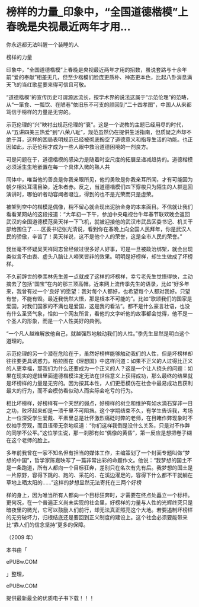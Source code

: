 # 榜样的力量_印象中，“全国道德楷模”上春晚是央视最近两年才用...

你永远都无法叫醒一个装睡的人

榜样的力量

印象中，“全国道德楷模”上春晚是央视最近两年才用的招数，虽说套路与十余年前“爱的奉献”相差无几，但至少楷模们脸庞更质朴、神态更本色，比起八卦消息满天飞的当红歌星要来得可信且可敬。

“道德楷模”的宣传历史可谓源远流长，按学术界的说法这属于“示范伦理”的范畴，从“一箪食、一瓢饮、在陋巷”依旧乐不可支的颜回到“二十四孝图”，中国人从来都笃信于榜样的力量是无穷的。

示范伦理的“兴”映衬出规范伦理的“衰”。这是一个说教的主题已经用尽的时代，从“五讲四美三热爱”到“八荣八耻”，规范虽然仍在提供生活指南，但质疑之声却不绝于耳，这样的困局表明规范已经被彻底掏空了道德意义和指导生活的功能。也正因如此，示范伦理才成为一些人眼中救治道德困境的一剂良方。

可是问题在于，道德楷模的感染力是随着时空尺度的拓展呈递减趋势的。道德楷模必须活生生地嵌置在每一个具体入微的熟人共

同体中，唯当他的善良是你我亲眼所见，他的勇敢是你我亲耳所闻，才有可能因为朝夕相处耳濡目染，近朱者赤。反之，当道德楷模们四下穿梭只为陌生的人群巡回演讲时，哪怕听者动容闻者啜泣，得到的也不是光荣而只是虚荣。

被架到空中的楷模是偶像，稍不留心就会现出泥胎金身的本来面目。不信就让我们看看某网站的这段报道：“大年初一下午，参加中央电视台牛年春节联欢晚会返回武汉的全国道德模范吴天祥一下飞机，就被迎接他的武汉市武昌区委书记、机关干部给围住了……区委书记张光清说，看到你在春晚上向全国人民拜年，你是武汉人民的骄傲，辛苦了！吴天祥说，这不是他个人的荣誉，这是全市人民的荣誉。”

我丝毫不怀疑吴天祥同志曾经做过很多好人好事，可是一旦被政治绑架，就会出现类似言不由衷、虚头八脑让人啼笑皆非的效果。明明是好榜样，却生生做成了坏榜样。

不久前辞世的季羡林先生差一点就成了这样的坏榜样，幸亏老先生觉悟得快，主动摘去了包括“国宝”在内的那三顶高帽。近来网上流传季先生的语录，比如“好多年来，我曾有过一个‘良好’的愿望：我对每个人都好，也希望每个人都对我好。只望有誉，不能有毁。最近我恍然大悟，那是根本不可能的”。比如“歌颂我们的国家是爱国，对我们国家的不满也是爱国，这是我的看法”。都不是什么豪言壮语，也没有什么圣贤气象，恰如一个网友所言，看他的文字听他的故事都会觉得，他不是一个圣人的形象，而是一个人性美好的典例。

“一个凡人越难解放他自己，就越强烈地触动我们的人性。”季先生显然是明白这个道理的。

示范伦理的另一个潜在危险在于，虽然好榜样能够触动我们的人性，但是坏榜样却往往要更具诱惑力。柏拉图在《理想国》中这样问道：如果不正义的人过得比正义的人更幸福，那我们为什么还要成为一个正义的人？这是一个让人挠头的问题：如果在现实的逻辑里面道德楷模注定无法在世俗意义上获得成功，那么最终的结果就是坏榜样的力量是无穷的。因为按其本性，人们更愿模仿在社会中最易成功且获利最大的行为，而不会模仿看似动人而实际会吃亏的行为。

相比坏榜样，好榜样有一个天然的弱点，好榜样的树立和维护有如水滴石穿非一日之功，败坏起来却是一溃千里不可阻挡。这个学期结束不久，有学生告诉我，考场上一位深受学生爱戴、平素里总是壮怀激烈痛砭时弊的老师，在目睹作弊现象时不仅袖手旁观，而且语带无奈地叹道：“你们这样我倒是没什么关系，只是对不作弊的同学不公平。”这位学生说，那一刹那有如“偶像的黄昏”，第一反应是想把卷子糊在这个老师的脸上。

多年前我曾在一家不知名但有担当的媒体工作，主编策划了一个封面专题叫做“梦想的中国”，哲学家陈嘉映写了一篇非常出彩的命题作文。他说：“我梦想的国土不是一条跑道，所有人都向一个目标狂奔，差别只在名次有先有后。我梦想的国土是一片原野，容得下跳的、跑的、采花的、在溪边濯足的，容得下什么都不干就躺在草地上晒太阳的……”这样的梦想显然无法寄托在三两个好榜

样的身上，因为唯当所有人都向一个目标狂奔时，才需要在终点处矗立一个标杆。更何况，在一个普遍正义尚未实现的社会里，好榜样的力量与人性的光辉终究只是暗夜里的微光，它可以鼓励人们前行，却无法真正照亮这个大地。若要遏制坏榜样的无穷破坏力，归根结底还是要回到正义制度的建设上。这个社会必须要能带来比“靠人们的信念坚持”更多的保障。

（2009 年）

本书由「

ePUBw.COM

」整理，

ePUBw.COM

提供最新最全的优质电子书下载！！！